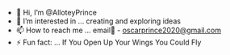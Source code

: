 - 👋 Hi, I’m @AlloteyPrince
- 👀 I’m interested in ... creating and exploring ideas
- 📫 How to reach me ... email📧 - oscarprince2020@gmail.com
- ⚡ Fun fact: ... If You Open Up Your Wings You Could Fly
<!---
AlloteyPrince/AlloteyPrince is a ✨ special ✨ repository because its `README.md` (this file) appears on your GitHub profile.
You can click the Preview link to take a look at your changes.
--->
